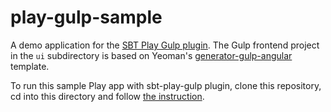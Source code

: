 # play-gulp-sample

A demo application for the [SBT Play Gulp plugin](http://www.github.com/mmizutani/sbt-play-gulp).
The Gulp frontend project in the `ui` subdirectory is based on Yeoman's [generator-gulp-angular](https://github.com/Swiip/generator-gulp-angular) template.

To run this sample Play app with sbt-play-gulp plugin, clone this repository, cd into this directory and follow [the instruction](https://github.com/mmizutani/sbt-play-gulp#how-to-use-this-sbt-plugin).
